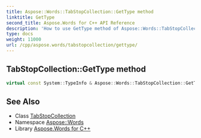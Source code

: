 ```yaml
---
title: Aspose::Words::TabStopCollection::GetType method
linktitle: GetType
second_title: Aspose.Words for C++ API Reference
description: 'How to use GetType method of Aspose::Words::TabStopCollection class in C++.'
type: docs
weight: 11000
url: /cpp/aspose.words/tabstopcollection/gettype/
---
```

## TabStopCollection::GetType method




```cpp
virtual const System::TypeInfo & Aspose::Words::TabStopCollection::GetType() const override
```

## See Also

* Class [TabStopCollection](../)
* Namespace [Aspose::Words](../../)
* Library [Aspose.Words for C++](../../../)
